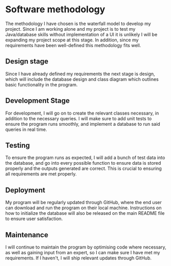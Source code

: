 # Software methodology
The methodology I have chosen is the waterfall model to develop my 
project. Since I am working alone and my project is to test my Java/database skills without implementation of a UI it is unlikely I will be expanding 
my project scope at this stage. In addition, since my requirements have been well-defined this methodology fits well. 
## Design stage
Since I have already defined my requirements the next stage is design, which will include the database design and class diagram which outlines basic functionality in the program. 
## Development Stage
For development, I will go on to create the relevant classes necessary, in addition to the necessary queries. I will make sure 
to add unit tests to ensure the program runs smoothly, and implement a database to run said queries in real time. 
## Testing
To ensure the program runs as expected, I will add a bunch of test data into the database, and go into every possible function to ensure data is stored properly and the outputs generated are correct.
This is crucial to ensuring all requirements are met properly. 
## Deployment
My program will be regularly updated through GitHub, where the end user can download and run the program on their local machine. Instructions on how to initialize the database will also be released on the main README file to ensure user satisfaction. 
## Maintenance
I will continue to maintain the program by optimising code where necessary, as well as gaining input from an expert, so I can make sure I
have met my requirements. If I haven't, I will ship relevant updates through GitHub.
